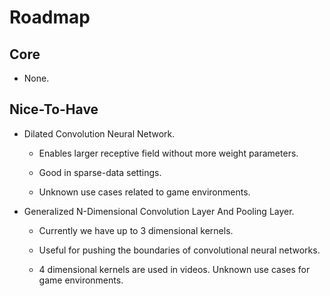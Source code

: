 # Roadmap

## Core

* None.

## Nice-To-Have

* Dilated Convolution Neural Network.

  * Enables larger receptive field without more weight parameters.

  * Good in sparse-data settings.

  * Unknown use cases related to game environments.

* Generalized N-Dimensional Convolution Layer And Pooling Layer.

  * Currently we have up to 3 dimensional kernels.

  * Useful for pushing the boundaries of convolutional neural networks.

  * 4 dimensional kernels are used in videos. Unknown use cases for game environments. 
